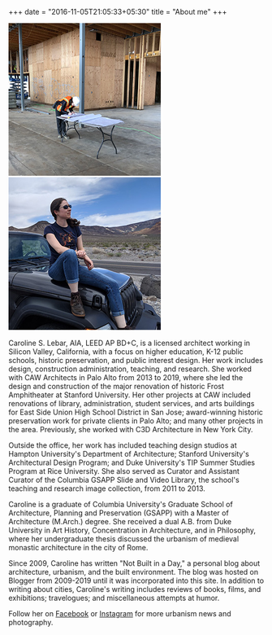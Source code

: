 +++
date = "2016-11-05T21:05:33+05:30"
title = "About me"
+++

![Architect at work][1]
![Exploring Death Valley][2]

Caroline S. Lebar, AIA, LEED AP BD+C, is a licensed architect working in Silicon Valley, California, with a focus on higher education, K-12 public schools, historic preservation, and public interest design.  Her work includes design, construction administration, teaching, and research.  She worked with CAW Architects in Palo Alto from 2013 to 2019, where she led the design and construction of the major renovation of historic Frost Amphitheater at Stanford University.  Her other projects at CAW included renovations of library, administration, student services, and arts buildings for East Side Union High School District in San Jose; award-winning historic preservation work for private clients in Palo Alto; and many other projects in the area.  Previously, she worked with C3D Architecture in New York City.

Outside the office, her work has included teaching design studios at Hampton University's Department of Architecture; Stanford University's Architectural Design Program; and Duke University's TIP Summer Studies Program at Rice University.  She also served as Curator and Assistant Curator of the Columbia GSAPP Slide and Video Library, the school's teaching and research image collection, from 2011 to 2013.

Caroline is a graduate of Columbia University's Graduate School of Architecture, Planning and Preservation (GSAPP) with a Master of Architecture (M.Arch.) degree.  She received a dual A.B. from Duke University in Art History, Concentration in Architecture, and in Philosophy, where her undergraduate thesis discussed the urbanism of medieval monastic architecture in the city of Rome.

Since 2009, Caroline has written "Not Built in a Day," a personal blog about architecture, urbanism, and the built environment.  The blog was hosted on Blogger from 2009-2019 until it was incorporated into this site.  In addition to writing about cities, Caroline's writing includes reviews of books, films, and exhibitions; travelogues; and miscellaneous attempts at humor.

Follow her on [Facebook](https://www.facebook.com/cslebar) or [Instagram](https://www.instagram.com/cslebar/) for more urbanism news and photography.

[1]: about-2.jpg
[2]: about-300.jpg
